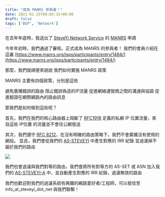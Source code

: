 ```yaml
---
title: "成為 MANRS 參與者！"
date: 2021-01-25T00:03:31+08:00
draft: false
tags: ['BGP', 'Network']
---
```


在去年年底時，我送出了 [SteveYi Network Service](https://network.steveyi.net/) 的 [MANRS](https://www.manrs.org/) 申請

今年年初時，我們通過了審核。正式成為 MANRS 的參與者！
我們的會員介紹在這裏 [https://www.manrs.org/isps/participants/entry/1484/](https://www.manrs.org/isps/participants/entry/1484/)

那麼，我們就順便來說說 我們如何實施 MANRS 政策

MANRS 主要有四個政策，分別是這些

避免廣播錯誤的路由
阻止錯誤偽造的IP流量
促進網絡運營商之間的溝通與協調
促進驗證在網際網路內的路由訊息

那我們是如何做到這些呢？

首先，我們在我們的核心路由器上阻斷了 [RFC1918](https://tools.ietf.org/html/rfc1918/) 定義的私網 IP 位置流量，來自這些 IP位置 的流量並不會往公網發送

其次，我們遵守 [RFC 8212](https://tools.ietf.org/html/rfc8212/)，在沒有明確的路由策略下，我們不會廣播沒有使用的網段。
並且，我們會從我們的 [AS-STEVEYI](https://www.radb.net/query?keywords=AS-STEVEYI) 中產生對應的 IRR 紀錄
並過濾掉不屬於我們的路由

![](https://i.imgur.com/3YMIHgZ.png)

我們也會過濾與我們對等的路由，我們會將所有對等方的 AS-SET 或 ASN 加入我們的 [AS-STEVEYI-A](https://www.radb.net/query?keywords=AS-STEVEYI-A) 中，並自動產生對應的 IRR 紀錄，過濾無效的路由

我們也歡迎對我們的過濾系統有興趣的網路愛好者/工程師，可以發信至 info_at_steveyi_dot_net 與我們聯繫！